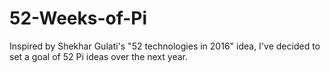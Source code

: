# 52-Weeks-of-Pi
Inspired by Shekhar Gulati's "52 technologies in 2016" idea, I've decided to set a goal of 52 Pi ideas over the next year.
